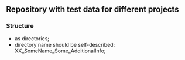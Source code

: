 ## Repository with test data for different projects

### Structure
- as directories;
- directory name should be self-described: XX_SomeName_Some_AdditionalInfo;





